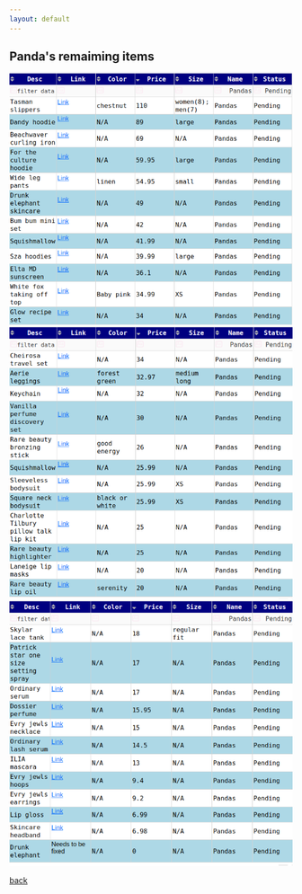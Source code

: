 ```yaml
---
layout: default
---
```


## Panda's remaiming items

![Pandas-items](assets/images/pandas.png)
![Pandas-items](assets/images/pandas2.png)
![Pandas-items](assets/images/pandas3.png)

[back](./)
